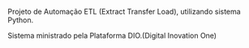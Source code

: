 Projeto de Automação ETL (Extract Transfer Load), utilizando sistema Python.

Sistema ministrado pela Plataforma DIO.(Digital Inovation One)
